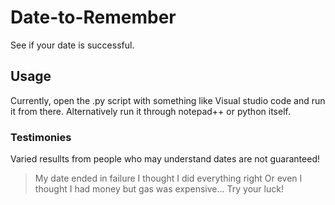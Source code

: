 # Date-to-Remember
See if your date is successful.

## Usage
Currently, open the .py script with something like Visual studio code and run it from there.
Alternatively run it through notepad++ or python itself.

### Testimonies
Varied resullts from people who may understand dates are not guaranteed!
 > My date ended in failure I thought I did everything right
Or even
 > I thought I had money but gas was expensive...
Try your luck!
